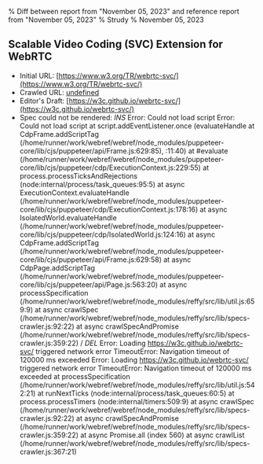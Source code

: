 % Diff between report from "November 05, 2023" and reference report from "November 05, 2023"
% Strudy
% November 05, 2023

## Scalable Video Coding (SVC) Extension for WebRTC

- Initial URL: [https://www.w3.org/TR/webrtc-svc/](https://www.w3.org/TR/webrtc-svc/)
- Crawled URL: [undefined](undefined)
- Editor's Draft: [https://w3c.github.io/webrtc-svc/](https://w3c.github.io/webrtc-svc/)
- Spec could not be rendered: *INS* Error: Could not load script Error: Could not load script
    at script.addEventListener.once (evaluateHandle at CdpFrame.addScriptTag (/home/runner/work/webref/webref/node_modules/puppeteer-core/lib/cjs/puppeteer/api/Frame.js:629:85), <anonymous>:11:40)
    at #evaluate (/home/runner/work/webref/webref/node_modules/puppeteer-core/lib/cjs/puppeteer/cdp/ExecutionContext.js:229:55)
    at process.processTicksAndRejections (node:internal/process/task_queues:95:5)
    at async ExecutionContext.evaluateHandle (/home/runner/work/webref/webref/node_modules/puppeteer-core/lib/cjs/puppeteer/cdp/ExecutionContext.js:178:16)
    at async IsolatedWorld.evaluateHandle (/home/runner/work/webref/webref/node_modules/puppeteer-core/lib/cjs/puppeteer/cdp/IsolatedWorld.js:124:16)
    at async CdpFrame.addScriptTag (/home/runner/work/webref/webref/node_modules/puppeteer-core/lib/cjs/puppeteer/api/Frame.js:629:58)
    at async CdpPage.addScriptTag (/home/runner/work/webref/webref/node_modules/puppeteer-core/lib/cjs/puppeteer/api/Page.js:563:20)
    at async processSpecification (/home/runner/work/webref/webref/node_modules/reffy/src/lib/util.js:659:9)
    at async crawlSpec (/home/runner/work/webref/webref/node_modules/reffy/src/lib/specs-crawler.js:92:22)
    at async crawlSpecAndPromise (/home/runner/work/webref/webref/node_modules/reffy/src/lib/specs-crawler.js:359:22) / *DEL* Error: Loading https://w3c.github.io/webrtc-svc/ triggered network error TimeoutError: Navigation timeout of 120000 ms exceeded Error: Loading https://w3c.github.io/webrtc-svc/ triggered network error TimeoutError: Navigation timeout of 120000 ms exceeded
    at processSpecification (/home/runner/work/webref/webref/node_modules/reffy/src/lib/util.js:542:21)
    at runNextTicks (node:internal/process/task_queues:60:5)
    at process.processTimers (node:internal/timers:509:9)
    at async crawlSpec (/home/runner/work/webref/webref/node_modules/reffy/src/lib/specs-crawler.js:92:22)
    at async crawlSpecAndPromise (/home/runner/work/webref/webref/node_modules/reffy/src/lib/specs-crawler.js:359:22)
    at async Promise.all (index 560)
    at async crawlList (/home/runner/work/webref/webref/node_modules/reffy/src/lib/specs-crawler.js:367:21)



